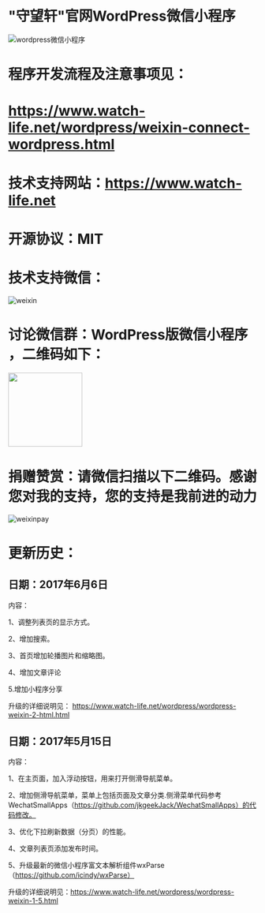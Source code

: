 # "守望轩"官网WordPress微信小程序

![wordpress微信小程序](https://www.watch-life.net/images/2017/06/wordpress-wexin-app-2.png) 


# 程序开发流程及注意事项见：

# https://www.watch-life.net/wordpress/weixin-connect-wordpress.html

# 技术支持网站：https://www.watch-life.net

# 开源协议：MIT

# 技术支持微信：

![weixin](https://www.watch-life.net/images/iamxjbweixin.jpg) 

# 讨论微信群：WordPress版微信小程序 ，二维码如下：


<img width="150" height="150" src="https://www.watch-life.net/images/2017/05/weixi-nwordpress.png"/>


# 捐赠赞赏：请微信扫描以下二维码。感谢您对我的支持，您的支持是我前进的动力

![weixinpay](https://www.watch-life.net/images/2017/06/weixinpay150.png) 



# 更新历史：

## 日期：2017年6月6日

内容：

1、调整列表页的显示方式。

2、增加搜索。

3、首页增加轮播图片和缩略图。

4、增加文章评论

5.增加小程序分享

升级的详细说明见： https://www.watch-life.net/wordpress/wordpress-weixin-2-html.html


## 日期：2017年5月15日

内容：

1、在主页面，加入浮动按钮，用来打开侧滑导航菜单。

2、增加侧滑导航菜单，菜单上包括页面及文章分类.侧滑菜单代码参考WechatSmallApps（https://github.com/jkgeekJack/WechatSmallApps）的代码修改。

3、优化下拉刷新数据（分页）的性能。

4、文章列表页添加发布时间。

5、升级最新的微信小程序富文本解析组件wxParse（https://github.com/icindy/wxParse）

升级的详细说明见：https://www.watch-life.net/wordpress/wordpress-weixin-1-5.html

